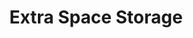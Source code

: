 ---
title: "Extra Space Storage"
url: /johnston/extra-space-storage-hartford-avenue/
shop: storage rental
---